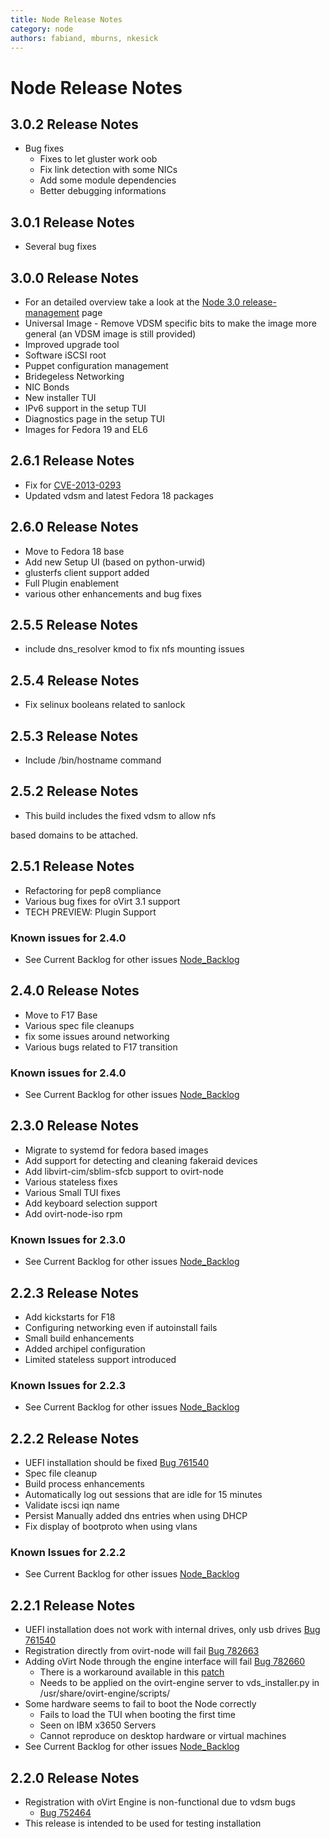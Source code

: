 ```yaml
---
title: Node Release Notes
category: node
authors: fabiand, mburns, nkesick
---
```


# Node Release Notes

## 3.0.2 Release Notes

*   Bug fixes
    -   Fixes to let gluster work oob
    -   Fix link detection with some NICs
    -   Add some module dependencies
    -   Better debugging informations

## 3.0.1 Release Notes

*   Several bug fixes

## **3.0.0 Release Notes**

*   For an detailed overview take a look at the [Node 3.0 release-management](/develop/projects/node/3.0-release-management/) page
*   Universal Image - Remove VDSM specific bits to make the image more general (an VDSM image is still provided)
*   Improved upgrade tool
*   Software iSCSI root
*   Puppet configuration management
*   Bridegeless Networking
*   NIC Bonds
*   New installer TUI
*   IPv6 support in the setup TUI
*   Diagnostics page in the setup TUI
*   Images for Fedora 19 and EL6

## 2.6.1 Release Notes

*   Fix for [CVE-2013-0293](https://bugzilla.redhat.com/show_bug.cgi?id=911699)
*   Updated vdsm and latest Fedora 18 packages

## 2.6.0 Release Notes

*   Move to Fedora 18 base
*   Add new Setup UI (based on python-urwid)
*   glusterfs client support added
*   Full Plugin enablement
*   various other enhancements and bug fixes

## 2.5.5 Release Notes

*   include dns_resolver kmod to fix nfs mounting issues

## 2.5.4 Release Notes

*   Fix selinux booleans related to sanlock

## 2.5.3 Release Notes

*   Include /bin/hostname command

## 2.5.2 Release Notes

*   This build includes the fixed vdsm to allow nfs

based domains to be attached.

## 2.5.1 Release Notes

*   Refactoring for pep8 compliance
*   Various bug fixes for oVirt 3.1 support
*   TECH PREVIEW: Plugin Support

### Known issues for 2.4.0

*   See Current Backlog for other issues [Node_Backlog](/develop/projects/node/backlog/)

## 2.4.0 Release Notes

*   Move to F17 Base
*   Various spec file cleanups
*   fix some issues around networking
*   Various bugs related to F17 transition

### Known issues for 2.4.0

*   See Current Backlog for other issues [Node_Backlog](/develop/projects/node/backlog/)

## 2.3.0 Release Notes

*   Migrate to systemd for fedora based images
*   Add support for detecting and cleaning fakeraid devices
*   Add libvirt-cim/sblim-sfcb support to ovirt-node
*   Various stateless fixes
*   Various Small TUI fixes
*   Add keyboard selection support
*   Add ovirt-node-iso rpm

### Known Issues for 2.3.0

*   See Current Backlog for other issues [Node_Backlog](/develop/projects/node/backlog/)

## 2.2.3 Release Notes

*   Add kickstarts for F18
*   Configuring networking even if autoinstall fails
*   Small build enhancements
*   Added archipel configuration
*   Limited stateless support introduced

### Known Issues for 2.2.3

*   See Current Backlog for other issues [Node_Backlog](/develop/projects/node/backlog/)

## 2.2.2 Release Notes

*   UEFI installation should be fixed [Bug 761540](https://bugzilla.redhat.com/show_bug.cgi?id=761540)
*   Spec file cleanup
*   Build process enhancements
*   Automatically log out sessions that are idle for 15 minutes
*   Validate iscsi iqn name
*   Persist Manually added dns entries when using DHCP
*   Fix display of bootproto when using vlans

### Known Issues for 2.2.2

*   See Current Backlog for other issues [Node_Backlog](/develop/projects/node/backlog/)

## 2.2.1 Release Notes

*   UEFI installation does not work with internal drives, only usb drives [Bug 761540](https://bugzilla.redhat.com/show_bug.cgi?id=761540)
*   Registration directly from ovirt-node will fail [Bug 782663](https://bugzilla.redhat.com/show_bug.cgi?id=782663)
*   Adding oVirt Node through the engine interface will fail [Bug 782660](https://bugzilla.redhat.com/show_bug.cgi?id=782660)
    -   There is a workaround available in this [patch](http://gerrit.ovirt.org/#change,1117)
    -   Needs to be applied on the ovirt-engine server to vds_installer.py in /usr/share/ovirt-engine/scripts/
*   Some hardware seems to fail to boot the Node correctly
    -   Fails to load the TUI when booting the first time
    -   Seen on IBM x3650 Servers
    -   Cannot reproduce on desktop hardware or virtual machines
*   See Current Backlog for other issues [Node_Backlog](/develop/projects/node/backlog/)

## 2.2.0 Release Notes

*   Registration with oVirt Engine is non-functional due to vdsm bugs
    -   [Bug 752464](https://bugzilla.redhat.com/show_bug.cgi?id=752464)
*   This release is intended to be used for testing installation

